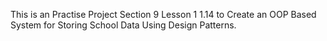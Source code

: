 This is an Practise Project Section 9 Lesson 1 1.14 to Create an OOP Based System for Storing School Data Using Design Patterns.